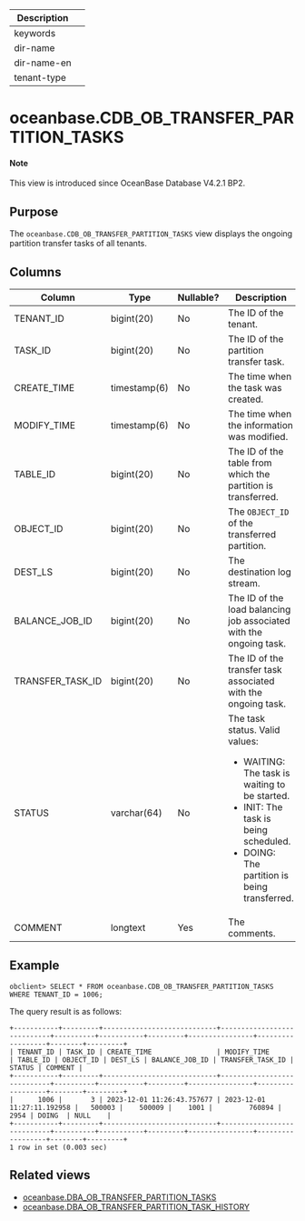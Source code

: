 | Description ||
|---|---|
| keywords ||
| dir-name ||
| dir-name-en ||
| tenant-type ||

# oceanbase.CDB_OB_TRANSFER_PARTITION_TASKS

<main id="notice" type='explain'>
  <h4>Note</h4>
  <p>This view is introduced since OceanBase Database V4.2.1 BP2. </p>
</main>

## Purpose

The `oceanbase.CDB_OB_TRANSFER_PARTITION_TASKS` view displays the ongoing partition transfer tasks of all tenants. 

## Columns

| **Column** | **Type** | **Nullable?** | **Description** |
| --- | --- | --- | --- |
| TENANT_ID | bigint(20) | No | The ID of the tenant. |
| TASK_ID | bigint(20) | No | The ID of the partition transfer task. |
| CREATE_TIME | timestamp(6) | No | The time when the task was created. |
| MODIFY_TIME | timestamp(6) | No | The time when the information was modified. |
| TABLE_ID | bigint(20) | No | The ID of the table from which the partition is transferred. |
| OBJECT_ID | bigint(20) | No | The `OBJECT_ID` of the transferred partition. |
| DEST_LS | bigint(20) | No | The destination log stream. |
| BALANCE_JOB_ID | bigint(20) | No | The ID of the load balancing job associated with the ongoing task. |
| TRANSFER_TASK_ID | bigint(20) | No | The ID of the transfer task associated with the ongoing task. |
| STATUS | varchar(64) | No | The task status. Valid values:<ul><li>WAITING: The task is waiting to be started.</li><li>INIT: The task is being scheduled.</li><li>DOING: The partition is being transferred.</li></ul> |
| COMMENT | longtext | Yes | The comments. |

## Example

```shell
obclient> SELECT * FROM oceanbase.CDB_OB_TRANSFER_PARTITION_TASKS WHERE TENANT_ID = 1006;
```

The query result is as follows:

```shell
+-----------+---------+----------------------------+----------------------------+----------+-----------+---------+----------------+------------------+--------+---------+
| TENANT_ID | TASK_ID | CREATE_TIME                | MODIFY_TIME                | TABLE_ID | OBJECT_ID | DEST_LS | BALANCE_JOB_ID | TRANSFER_TASK_ID | STATUS | COMMENT |
+-----------+---------+----------------------------+----------------------------+----------+-----------+---------+----------------+------------------+--------+---------+
|      1006 |       3 | 2023-12-01 11:26:43.757677 | 2023-12-01 11:27:11.192958 |   500003 |    500009 |    1001 |         760894 |             2954 | DOING  | NULL    |
+-----------+---------+----------------------------+----------------------------+----------+-----------+---------+----------------+------------------+--------+---------+
1 row in set (0.003 sec)
```

## Related views

* [oceanbase.DBA_OB_TRANSFER_PARTITION_TASKS](27500.dba_ob_transfer_partition_tasks-of-sys-tenant.md)
* [oceanbase.DBA_OB_TRANSFER_PARTITION_TASK_HISTORY](27600.dba_ob_transfer_partition_tasks_history-of-sys-tenant.md)
